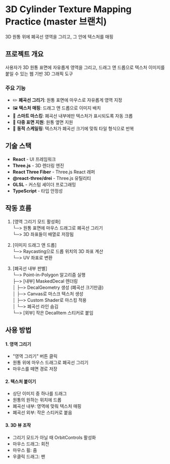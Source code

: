 # 3D Cylinder Texture Mapping Practice (master 브랜치)

3D 원통 위에 폐곡선 영역을 그리고, 그 안에 텍스처를 매핑

## 프로젝트 개요

사용자가 3D 원통 표면에 자유롭게 영역을 그리고, 드래그 앤 드롭으로 텍스처 이미지를 붙일 수 있는 웹 기반 3D 그래픽 도구

### 주요 기능

- ✏️ **폐곡선 그리기**: 원통 표면에 마우스로 자유롭게 영역 지정
- 🖼️ **텍스처 매핑**: 드래그 앤 드롭으로 이미지 배치
- 🎯 **스마트 마스킹**: 폐곡선 내부에만 텍스처가 표시되도록 자동 크롭
- 📐 **다중 표면 지원**: 원통 옆면 지원
- 🎨 **동적 스케일링**: 텍스처가 폐곡선 크기에 맞춰 타일 형식으로 반복

## 기술 스택

- **React** - UI 프레임워크
- **Three.js** - 3D 렌더링 엔진
- **React Three Fiber** - Three.js React 래퍼
- **@react-three/drei** - Three.js 유틸리티
- **GLSL** - 커스텀 셰이더 프로그래밍
- **TypeScript** - 타입 안정성

## 작동 흐름
1. [영역 그리기 모드 활성화] <br>
   └─> 원통 표면에 마우스 드래그로 폐곡선 그리기<br>
   └─> 3D 좌표들이 배열로 저장됨

2. [이미지 드래그 앤 드롭]<br>
   └─> Raycasting으로 드롭 위치의 3D 좌표 계산<br>
   └─> UV 좌표로 변환

3. [폐곡선 내부 판별]<br>
   └─> Point-in-Polygon 알고리즘 실행<br>
   ├─> [내부] MaskedDecal 렌더링<br>
   │   ├─> DecalGeometry 생성 (폐곡선 크기만큼)<br>
   │   ├─> Canvas로 마스크 텍스처 생성<br>
   │   ├─> Custom Shader로 마스킹 적용<br>
   │   └─> 폐곡선 라인 숨김<br>
   └─> [외부] 작은 DecalItem 스티커로 붙임

## 사용 방법
#### 1. 영역 그리기
- "영역 그리기" 버튼 클릭
- 원통 위에 마우스 드래그로 폐곡선 그리기
- 마우스를 떼면 경로 저장

#### 2. 텍스처 붙이기
- 상단 이미지 중 하나를 드래그
- 원통의 원하는 위치에 드롭
- 폐곡선 내부: 영역에 맞춰 텍스처 매핑
- 폐곡선 외부: 작은 스티커로 붙음

#### 3. 3D 뷰 조작
- 그리기 모드가 아닐 때 OrbitControls 활성화
- 마우스 드래그: 회전
- 마우스 휠: 줌
- 우클릭 드래그: 팬